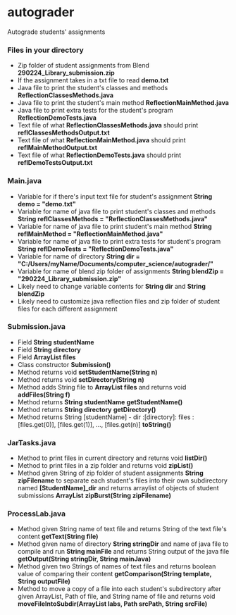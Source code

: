 # autograder
Autograde students' assignments

### Files in your directory
* Zip folder of student assignments from Blend **290224_Library_submission.zip**
* If the assignment takes in a txt file to read **demo.txt**
* Java file to print the student's classes and methods **ReflectionClassesMethods.java**
* Java file to print the student's main method **ReflectionMainMethod.java**
* Java file to print extra tests for the student's program **ReflectionDemoTests.java**
* Text file of what **ReflectionClassesMethods.java** should print **reflClassesMethodsOutput.txt**
* Text file of what **ReflectionMainMethod.java** should print **reflMainMethodOutput.txt**
* Text file of what **ReflectionDemoTests.java** should print **reflDemoTestsOutput.txt**

### Main.java
* Variable for if there's input text file for student's assignment **String demo = "demo.txt"**
* Variable for name of java file to print student's classes and methods **String reflClassesMethods = "ReflectionClassesMethods.java"**
* Variable for name of java file to print student's main method **String reflMainMethod = "ReflectionMainMethod.java"**
* Variable for name of java file to print extra tests for student's program **String reflDemoTests = "ReflectionDemoTests.java"**
* Variable for name of directory **String dir = "C:/Users/myName/Documents/computer_science/autograder/"**
* Variable for name of blend zip folder of assignments **String blendZip = "290224_Library_submission.zip"**
* Likely need to change variable contents for **String dir** and **String blendZip**
* Likely need to customize java reflection files and zip folder of student files for each different assignment

### Submission.java
* Field **String studentName**
* Field **String directory**
* Field **ArrayList<String> files**
* Class constructor **Submission()**
* Method returns void **setStudentName(String n)**
* Method returns void **setDirectory(String n)**
* Method adds String file to **ArrayList<String> files** and returns void **addFiles(String f)**
* Method returns **String studentName** **getStudentName()**
* Method returns **String directory** **getDirectory()**
* Method returns String [studentName] - dir :[directory]: files :[files.get(0)], [files.get(1)], ..., [files.get(n)] **toString()**

### JarTasks.java
* Method to print files in current directory and returns void **listDir()**
* Method to print files in a zip folder and returns void **zipList()**
* Method given String of zip folder of student assignments **String zipFilename** to separate each student's files into their own subdirectory named **[StudentName]_dir**  and returns arraylist of objects of student submissions **ArrayList<Submssion>** **zipBurst(String zipFilename)**

### ProcessLab.java
* Method given String name of text file and returns String of the text file's content **getText(String file)**
* Method given name of directory **String stringDir** and name of java file to compile and run **String mainFile** and returns String output of the java file **getOutput(String stringDir, String mainJava)**
* Method given two Strings of names of text files and returns boolean value of comparing their content **getComparison(String template, String outputFile)**
* Method to move a copy of a file into each student's subdirectory after given ArrayList<Submssion>, Path of file, and String name of file and returns void **moveFileIntoSubdir(ArrayList<Submission> labs, Path srcPath, String srcFile)**
